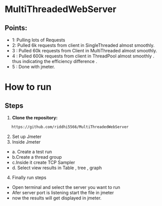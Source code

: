 # MultiThreadedWebServer
## Points:
- 1: Pulling lots of Requests
- 2: Pulled 6k requests from client in SingleThreaded almost smoothly.
- 3 : Pulled 60k requests from Client in MultiThreaded almost smoothly.
- 4 : Pulled 600k requests from client in ThreadPool almost smoothly . 
thus indicating the efficiency difference .
- 5 : Done with jmeter.

# How to run 
## Steps
1. **Clone the repository:**
 ```bash
    https://github.com/riddhi5566/MultiThreadedWebServer
````
2. Set up Jmeter 
3. Inside Jmeter
  - a. Create a test run
  - b.Create a thread group
  - c.Inside it create TCP Sampler
  - d. Select view results in Table , tree , graph
4.  Finally run steps
 - Open terminal and select the server you want to run
 - Afer server port is listening start the file in jmeter
 - now the results will get displayed in jmeter.
